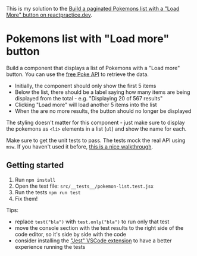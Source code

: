 This is my solution to the [Build a paginated Pokemons list with a "Load More" button on reactpractice.dev](https://reactpractice.dev/exercise/build-a-paginated-pokemons-list-with-a-load-more-button-starting-from-failing-unit-tests/).

# Pokemons list with "Load more" button

Build a component that displays a list of Pokemons with a "Load more" button. You can use the [free Poke API](https://pokeapi.co/) to retrieve the data.

- Initially, the component should only show the first 5 items
- Below the list, there should be a label saying how many items are being displayed from the total - e.g. "Displaying 20 of 567 results"
- Clicking "Load more" will load another 5 items into the list
- When the are no more results, the button should no longer be displayed

The styling doesn't matter for this component - just make sure to display the pokemons as `<li>` elements in a list (`ul`) and show the name for each.

Make sure to get the unit tests to pass. The tests mock the real API using `msw`. If you haven't used it before, [this is a nice walkthrough](https://kentcdodds.com/blog/stop-mocking-fetch).

## Getting started

1. Run `npm install`
2. Open the test file: `src/__tests__/pokemon-list.test.jsx`
3. Run the tests `npm run test`
4. Fix them!

Tips:

- replace `test("bla")` with `test.only("bla")` to run only that test
- move the console section with the test results to the right side of the code editor, so it's side by side with the code
- consider installing the ["Jest" VSCode extension](https://github.com/jest-community/vscode-jest) to have a better experience running the tests
